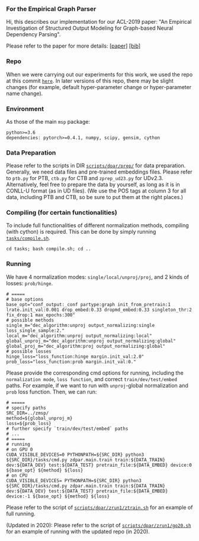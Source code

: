 ### For the Empirical Graph Parser

Hi, this describes our implementation for our ACL-2019 paper: "An Empirical Investigation of Structured Output Modeling for Graph-based Neural Dependency Parsing". 

Please refer to the paper for more details: [[paper]](https://www.aclweb.org/anthology/P19-1562) [[bib]](https://aclweb.org/anthology/papers/P/P19/P19-1562.bib)

### Repo

When we were carrying out our experiments for this work, we used the repo at this commit [`here`](https://github.com/zzsfornlp/zmsp/commit/ecf5dc2d87abed430f52f154c16c42e9c809c844). In later versions of this repo, there may be slight changes (for example, default hyper-parameter change or hyper-parameter name change).

### Environment

As those of the main `msp` package:

	python>=3.6
	dependencies: pytorch>=0.4.1, numpy, scipy, gensim, cython

### Data Preparation

Please refer to the scripts in DIR [`scripts/dpar/prep/`](../scripts/dpar/prep/) for data preparation. Generally, we need data files and pre-trained embeddings files. Please refer to `ptb.py` for PTB, `ctb.py` for CTB and `zprep_ud23.py` for UDv2.3. Alternatively, feel free to prepare the data by yourself, as long as it is in CONLL-U format (as in UD files). (We use the POS tags at column 3 for all data, including PTB and CTB, so be sure to put them at the right places.)

### Compiling (for certain functionalities)

To include full functionalities of different normalization methods, compiling (with cython) is required. This can be done by simply running [`tasks/compile.sh`](../tasks/compile.sh).

	cd tasks; bash compile.sh; cd ..

### Running

We have 4 normalization modes: `single/local/unproj/proj`, and 2 kinds of losses: `prob/hinge`.

	# =====
	# base options
	base_opt="conf_output:_conf partype:graph init_from_pretrain:1 lrate.init_val:0.001 drop_embed:0.33 dropmd_embed:0.33 singleton_thr:2 fix_drop:1 max_epochs:300"
	# possible methods
	single_m="dec_algorithm:unproj output_normalizing:single loss_single_sample:2."
	local_m="dec_algorithm:unproj output_normalizing:local"
	global_unproj_m="dec_algorithm:unproj output_normalizing:global"
	global_proj_m="dec_algorithm:proj output_normalizing:global"
	# possible losses
	hinge_loss="loss_function:hinge margin.init_val:2.0"
	prob_loss="loss_function:prob margin.init_val:0."

Please provide the corresponding cmd options for running, including the `normalization mode`, `loss function`, and correct `train/dev/test/embed` paths. For example, if we want to run with `unproj`-global normalization and `prob` loss function. Then, we can run:

	# =====
	# specify paths
	SRC_DIR=../zmsp/
	method=${global_unproj_m}
	loss=${prob_loss}
	# further specify `train/dev/test/embed` paths
	# ...
	# =====
	# running
	# on GPU 0
	CUDA_VISIBLE_DEVICES=0 PYTHONPATH=${SRC_DIR} python3 ${SRC_DIR}/tasks/cmd.py zdpar.main.train train:${DATA_TRAIN} dev:${DATA_DEV} test:${DATA_TEST} pretrain_file:${DATA_EMBED} device:0 ${base_opt} ${method} ${loss}
	# on CPU
	CUDA_VISIBLE_DEVICES= PYTHONPATH=${SRC_DIR} python3 ${SRC_DIR}/tasks/cmd.py zdpar.main.train train:${DATA_TRAIN} dev:${DATA_DEV} test:${DATA_TEST} pretrain_file:${DATA_EMBED} device:-1 ${base_opt} ${method} ${loss}

Please refer to the script of [`scripts/dpar/zrun1/ztrain.sh`](../scripts/dpar/zrun1/ztrain.sh) for an example of full running.

(Updated in 2020):
Please refer to the script of [`scripts/dpar/zrun1/go20.sh`](../scripts/dpar/zrun1/go20.sh) for an example of running with the updated repo (in 2020).
